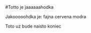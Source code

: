 #Totto je jaaaaaahodka

Jakooooohdka je:
  fajna
  cervena 
  modra
  
  Toto uz bude naisto koniec
